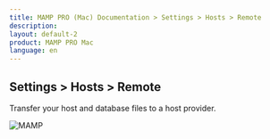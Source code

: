 ```yaml
---
title: MAMP PRO (Mac) Documentation > Settings > Hosts > Remote
description: 
layout: default-2
product: MAMP PRO Mac
language: en
---
```


## Settings > Hosts > Remote

Transfer your host and database files to a host provider. 

![MAMP](/en/MAMP-PRO-Mac/Settings/Hosts/Remote/Remote.png)






